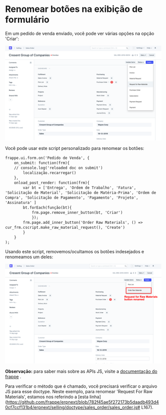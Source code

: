 # Renomear botões na exibição de formulário


Em um pedido de venda enviado, você pode ver várias opções na opção 'Criar':


![Script personalizado](/files/customize-button-all.png)


Você pode usar este script personalizado para renomear os botões:



```
frappe.ui.form.on('Pedido de Venda', {
    on_submit: function(frm){
    // console.log('reloaded doc on submit')
        localização.recarregar()
    },
    onload_post_render: function(frm){
        var bt = ['Entrega', 'Ordem de Trabalho', 'Fatura', 'Solicitação de Material', 'Solicitação de Matéria-Prima', 'Ordem de Compra', 'Solicitação de Pagamento', 'Pagamento', 'Projeto', 'Assinatura' ]
        bt.forEach(função(bt){
            frm.page.remove_inner_button(bt, 'Criar')
            });
        frm.page.add_inner_button('Order Raw Materials', () => cur_frm.cscript.make_raw_material_request(), 'Create')
        }
    }
);

```

Usando este script, removemos/ocultamos os botões indesejados e renomeamos um deles:


![Script personalizado](/files/customize-button-rename.png)


**Observação:** para saber mais sobre as APIs JS, visite a [documentação do frappe](https://frappe.io/docs/v13/user/en/api/form) .


Para verificar o método que é chamado, você precisará verificar o arquivo JS para esse doctype. Neste exemplo, para renomear 'Request For Raw Materials', estamos nos referindo a [esta linha](https://github.com/frappe/erpnext/blob/782f45ae5f272173b5daadb493d40cf7ccf131b4/erpnext/selling/doctype/sales_order/sales_order.js# L167).

